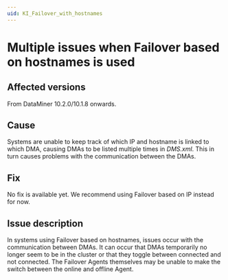 ```yaml
---
uid: KI_Failover_with_hostnames
---
```


# Multiple issues when Failover based on hostnames is used

## Affected versions

From DataMiner 10.2.0/10.1.8 onwards.

## Cause

Systems are unable to keep track of which IP and hostname is linked to which DMA, causing DMAs to be listed multiple times in *DMS.xml*. This in turn causes problems with the communication between the DMAs.

## Fix

No fix is available yet. We recommend using Failover based on IP instead for now.

## Issue description

In systems using Failover based on hostnames, issues occur with the communication between DMAs. It can occur that DMAs temporarily no longer seem to be in the cluster or that they toggle between connected and not connected. The Failover Agents themselves may be unable to make the switch between the online and offline Agent.
